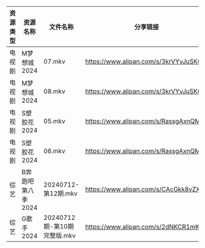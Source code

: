 | 资源类型 | 资源名称        | 文件名称                  | 分享链接                                 | 更新时间                |
| ---- | ----------- | --------------------- | ------------------------------------ | ------------------- |
| 电视剧  | M梦想城2024    | 07.mkv                | https://www.alipan.com/s/3krVYvJuSK6 | 2024-07-13 00:06:25 |
| 电视剧  | M梦想城2024    | 08.mkv                | https://www.alipan.com/s/3krVYvJuSK6 | 2024-07-13 00:06:24 |
| 电视剧  | S塑胶花2024    | 05.mkv                | https://www.alipan.com/s/RassgAxnQMB | 2024-07-13 00:07:19 |
| 电视剧  | S塑胶花2024    | 06.mkv                | https://www.alipan.com/s/RassgAxnQMB | 2024-07-13 00:07:18 |
| 综艺   | B奔跑吧第八季2024 | 20240712-第12期.mkv     | https://www.alipan.com/s/CAcGkk8vZXT | 2024-07-13 00:08:12 |
| 综艺   | G歌手2024     | 20240712期-第10期完整版.mkv | https://www.alipan.com/s/2dNKCR1mK3D | 2024-07-13 00:08:33 |
